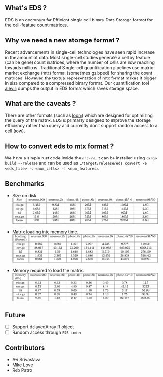 ## What's EDS ?
EDS is an accronym for Efficient single cell binary Data Storage format for the cell-feature count matrices.

## Why we need a new storage format ?
Recent advancements in single-cell technologies have seen rapid increase in the amount of data. Most single-cell studies generate a cell by feature (can be gene) count matrices, where the number of cells are now reaching towards millions. Traditional Single-cell quantification pipelines use matrix market exchange (mtx) format (sometimes gzipped) for sharing the count matrices. However, the textual representation of mtx format makes it bigger in size compared to a compressed binary format. Our quantification tool [alevin](https://combine-lab.github.io/alevin-tutorial/) dumps the output in EDS format which saves storage space.


## What are the caveats ?
There are other formats (such as [loom](https://github.com/linnarsson-lab/loompy)) which are designed for optimizing the query of the matrix. EDS is primarily designed to improve the storage efficiency rather than query and currently don't support random access to a cell (row).

## How to convert eds to mtx format ?
We have a simple rust code inside the `src-rs`, it can be installed using `cargo build --release` and can be used as `./target/release/eds convert -e <eds_file> -c <num_cells> -f <num_features>`.

## Benchmarks
* Size on disk.
![Disk Space](https://github.com/COMBINE-lab/EDS/blob/master/benchmarks/size.jpg)

* Matrix loading into memory time.
![Loading time](https://github.com/COMBINE-lab/EDS/blob/master/benchmarks/time.jpg)

* Memory required to load the matrix.
![Memory Usage](https://github.com/COMBINE-lab/EDS/blob/master/benchmarks/memory.jpg)

## Future 
- [ ] Support delayedArray R object
- [ ] Random access through `EDS index`

## Contributors
- Avi Srivastava
- Mike Love
- Rob Patro
